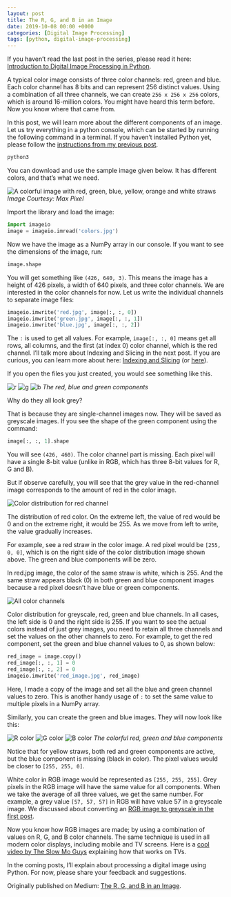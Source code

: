 ```yaml
---
layout: post
title: The R, G, and B in an Image
date: 2019-10-08 00:00 +0000
categories: [Digital Image Processing]
tags: [python, digital-image-processing]
---
```


If you haven’t read the last post in the series, please read it here: [Introduction to Digital Image Processing in Python](/posts/introduction-to-digital-image-processing-in-python).

A typical color image consists of three color channels: red, green and blue. Each color channel has 8 bits and can represent 256 distinct values. Using a combination of all three channels, we can create `256 x 256 x 256` colors, which is around 16-million colors. You might have heard this term before. Now you know where that came from.

In this post, we will learn more about the different components of an image. Let us try everything in a python console, which can be started by running the following command in a terminal. If you haven’t installed Python yet, please follow the [instructions from my previous post](/posts/introduction-to-digital-image-processing-in-python).

``` bash
python3
```

You can download and use the sample image given below. It has different colors, and that’s what we need.

![A colorful image with red, green, blue, yellow, orange and white straws](/assets/img/2019/colors.webp)
_Image Courtesy: Max Pixel_

Import the library and load the image:

``` python
import imageio
image = imageio.imread('colors.jpg')
```

Now we have the image as a NumPy array in our console. If you want to see the dimensions of the image, run:

``` python
image.shape
```

You will get something like `(426, 640, 3)`. This means the image has a height of 426 pixels, a width of 640 pixels, and three color channels. We are interested in the color channels for now. Let us write the individual channels to separate image files:

``` python
imageio.imwrite('red.jpg', image[:, :, 0])
imageio.imwrite('green.jpg', image[:, :, 1])
imageio.imwrite('blue.jpg', image[:, :, 2])
```

The `:` is used to get all values. For example, `image[:, :, 0]` means get all rows, all columns, and the first (at index 0) color channel, which is the red channel. I’ll talk more about Indexing and Slicing in the next post. If you are curious, you can learn more about here: [Indexing and Slicing](https://docs.scipy.org/doc/numpy-1.13.0/reference/arrays.indexing.html) (or [here](https://www.tutorialspoint.com/numpy/numpy_indexing_and_slicing.htm)).

If you open the files you just created, you would see something like this.

![r](/assets/img/2019/r.webp) ![g](/assets/img/2019/g.webp) ![b](/assets/img/2019/b.webp)
_The red, blue and green components_

Why do they all look grey?

That is because they are single-channel images now. They will be saved as greyscale images. If you see the shape of the green component using the command:

``` python
image[:, :, 1].shape
```

You will see `(426, 460)`. The color channel part is missing. Each pixel will have a single 8-bit value (unlike in RGB, which has three 8-bit values for R, G and B).

But if observe carefully, you will see that the grey value in the red-channel image corresponds to the amount of red in the color image.

![Color distribution for red channel](/assets/img/2019/red.webp)

The distribution of red color. On the extreme left, the value of red would be 0 and on the extreme right, it would be 255. As we move from left to write, the value gradually increases.

For example, see a red straw in the color image. A red pixel would be `[255, 0, 0]`, which is on the right side of the color distribution image shown above. The green and blue components will be zero.

In red.jpg image, the color of the same straw is white, which is 255. And the same straw appears black (0) in both green and blue component images because a red pixel doesn’t have blue or green components.

![All color channels](/assets/img/2019/all-colors.webp)

Color distribution for greyscale, red, green and blue channels. In all cases, the left side is 0 and the right side is 255.
If you want to see the actual colors instead of just grey images, you need to retain all three channels and set the values on the other channels to zero. For example, to get the red component, set the green and blue channel values to 0, as shown below:

``` python
red_image = image.copy()
red_image[:, :, 1] = 0
red_image[:, :, 2] = 0
imageio.imwrite('red_image.jpg', red_image)
```

Here, I made a copy of the image and set all the blue and green channel values to zero. This is another handy usage of `:` to set the same value to multiple pixels in a NumPy array.

Similarly, you can create the green and blue images. They will now look like this:

![R color](/assets/img/2019/r-color.webp) ![G color](/assets/img/2019/g-color.webp) ![B color](/assets/img/2019/b-color.webp)
_The colorful red, green and blue components_

Notice that for yellow straws, both red and green components are active, but the blue component is missing (black in color). The pixel values would be closer to `[255, 255, 0]`.

White color in RGB image would be represented as `[255, 255, 255]`. Grey pixels in the RGB image will have the same value for all components. When we take the average of all three values, we get the same number. For example, a grey value `[57, 57, 57]` in RGB will have value 57 in a greyscale image. We discussed about converting an [RGB image to greyscale in the first post](/posts/lessons-on-digital-image-processing-1).

Now you know how RGB images are made; by using a combination of values on R, G, and B color channels. The same technique is used in all modern color displays, including mobile and TV screens. Here is a [cool video by The Slow Mo Guys](https://www.youtube.com/watch?v=3BJU2drrtCM) explaining how that works on TVs.

In the coming posts, I’ll explain about processing a digital image using Python. For now, please share your feedback and suggestions.

Originally published on Medium: [The R, G, and B in an Image](https://medium.com/analytics-vidhya/the-r-g-and-b-in-an-image-971b9aecfb7f).
